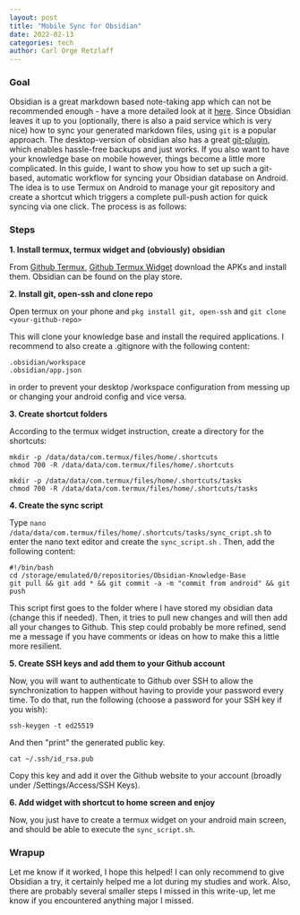 ```yaml
---
layout: post
title: "Mobile Sync for Obsidian"
date: 2022-02-13
categories: tech
author: Carl Orge Retzlaff
---
```


### Goal

Obsidian is a great markdown based note-taking app which can not be recommended enough - have a more detailed look at it [here](https://obsidian.md/).
Since Obsidian leaves it up to you (optionally, there is also a paid service which is very nice) how to sync your generated markdown files, using `git` is a popular approach.
The desktop-version of obsidian also has a great [git-plugin](https://github.com/denolehov/obsidian-git), which enables hassle-free backups and just works.
If you also want to have your knowledge base on mobile however, things become a little more complicated.
In this guide, I want to show you how to set up such a git-based, automatic workflow for syncing your Obsidian database on Android.
The idea is to use Termux on Android to manage your git repository and create a shortcut which triggers a complete pull-push action for quick syncing via one click.
The process is as follows:

### Steps

**1. Install termux, termux widget and (obviously) obsidian**

 From [Github Termux](https://github.com/termux/termux-app), [Github Termux Widget](https://github.com/termux/termux-widget) download the APKs and install them. Obsidian can be found on the play store.

**2. Install git, open-ssh and clone repo**

 Open termux on your phone and
 `pkg install git, open-ssh`
 and
 `git clone <your-github-repo>`

 This will clone your knowledge base and install the required applications.
 I recommend to also create a .gitignore with the following content:
 ```
 .obsidian/workspace
 .obsidian/app.json
 ```
 in order to prevent your desktop /workspace configuration from messing up or changing your android config and vice versa.

**3. Create shortcut folders**

 According to the termux widget instruction, create a directory for the shortcuts:
 ```
 mkdir -p /data/data/com.termux/files/home/.shortcuts
 chmod 700 -R /data/data/com.termux/files/home/.shortcuts

 mkdir -p /data/data/com.termux/files/home/.shortcuts/tasks
 chmod 700 -R /data/data/com.termux/files/home/.shortcuts/tasks
 ```
**4. Create the sync script**

 Type  `nano /data/data/com.termux/files/home/.shortcuts/tasks/sync_cript.sh`  to enter the nano text editor and create the `sync_script.sh` . 
 Then, add the following content:
 ```
 #!/bin/bash  
 cd /storage/emulated/0/repositories/Obsidian-Knowledge-Base  
 git pull && git add * && git commit -a -m "commit from android" && git push
 ```
 This script first goes to the folder where I have stored my obsidian data (change this if needed).
 Then, it tries to pull new changes and will then add all your changes to Github. This step could probably be more refined, send me a message if you have comments or ideas on how to make this a little more resilient.

**5. Create SSH keys and add them to your Github account**

 Now, you will want to authenticate to Github over SSH to allow the synchronization to happen without having to provide your password every time.
 To do that, run the following (choose a password for your SSH key if you wish):
 ```
 ssh-keygen -t ed25519
 ```
 And then "print" the generated public key.
 ```
 cat ~/.ssh/id_rsa.pub
 ```
 Copy this key and add it over the Github website to your account (broadly under /Settings/Access/SSH Keys).

**6. Add widget with shortcut to home screen and enjoy**

 Now, you just have to create a termux widget on your android main screen, and should be able to execute the `sync_script.sh`.

### Wrapup
Let me know if it worked, I hope this helped! I can only recommend to give Obsidian a try, it certainly helped me a lot during my studies and work.
Also, there are probably several smaller steps I missed in this write-up, let me know if you encountered anything major I missed.

<div class="container">
        <div class="row">
                <div class="col-lg-10 col-lg-offset-2 col-md-10 col-md-offset-1">
                        <script src="https://giscus.app/client.js" data-repo="werzum/werzum.github.io"
                                data-repo-id="MDEwOlJlcG9zaXRvcnkzODI4MzgwMjk=" data-category="Announcements"
                                data-category-id="DIC_kwDOFtGlDc4CQURp" data-mapping="pathname"
                                data-reactions-enabled="1" data-emit-metadata="0" data-input-position="top"
                                data-theme="light" data-lang="en" crossorigin="anonymous" async>
                                </script>
                </div>
        </div>
</div>
